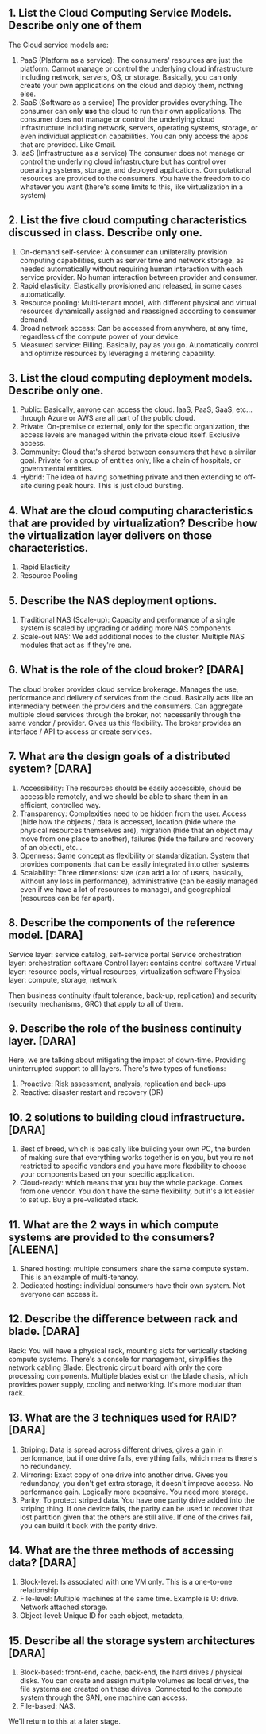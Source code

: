 ## 1. List the Cloud Computing Service Models. Describe only one of them

The Cloud service models are: 
1. PaaS (Platform as a service): The consumers' resources are just the platform. Cannot manage or control the underlying cloud infrastructure including network, servers, OS, or storage. Basically, you can only create your own applications on the cloud and deploy them, nothing else. 
2. SaaS (Software as a service) The provider provides everything. The consumer can only **use** the cloud to run their own applications. The consumer does not manage or control the underlying cloud infrastructure including network, servers, operating systems, storage, or even individual application capabilities. You can only access the apps that are provided. Like Gmail.
3. IaaS (Infrastructure as a service) The consumer does not manage or control the underlying cloud infrastructure but has control over operating systems, storage, and deployed applications. Computational resources are provided to the consumers. You have the freedom to do whatever you want (there's some limits to this, like virtualization in a system)

## 2. List the five cloud computing characteristics discussed in class. Describe only one.

1. On-demand self-service: A consumer can unilaterally provision computing capabilities, such as server time and network storage, as needed automatically without requiring human interaction with each service provider. No human interaction between provider and consumer. 
2. Rapid elasticity: Elastically provisioned and released, in some cases automatically. 
3. Resource pooling: Multi-tenant model, with different physical and virtual resources dynamically assigned and reassigned according to consumer demand. 
4. Broad network access: Can be accessed from anywhere, at any time, regardless of the compute power of your device. 
5. Measured service: Billing. Basically, pay as you go. Automatically control and optimize resources by leveraging a metering capability.

## 3. List the cloud computing deployment models. Describe only one.

1. Public: Basically, anyone can access the cloud. IaaS, PaaS, SaaS, etc... through Azure or AWS are all part of the public cloud. 
2. Private: On-premise or external, only for the specific organization, the access levels are managed within the private cloud itself. Exclusive access. 
3. Community: Cloud that's shared between consumers that have a similar goal. Private for a group of entities only, like a chain of hospitals, or governmental entities. 
4. Hybrid: The idea of having something private and then extending to off-site during peak hours. This is just cloud bursting. 


## 4. What are the cloud computing characteristics that are provided by virtualization? Describe how the virtualization layer delivers on those characteristics.

1. Rapid Elasticity
2. Resource Pooling

## 5. Describe the NAS deployment options.

1. Traditional NAS (Scale-up): Capacity and performance of a single system is scaled by upgrading or adding more NAS components
2. Scale-out NAS: We add additional nodes to the cluster. Multiple NAS modules that act as if they're one.

## 6. What is the role of the cloud broker? [DARA]

The cloud broker provides cloud service brokerage. Manages the use, performance and delivery of services from the cloud. Basically acts like an intermediary between the providers and the consumers. Can aggregate multiple cloud services through the broker, not necessarily through the same vendor / provider. Gives us this flexibility. The broker provides an interface / API to access or create services. 

## 7. What are the design goals of a distributed system? [DARA]

1. Accessibility: The resources should be easily accessible, should be accessible remotely, and we should be able to share them in an efficient, controlled way.
2. Transparency: Complexities need to be hidden from the user. Access (hide how the objects / data is accessed, location (hide where the physical resources themselves are), migration (hide that an object may move from one place to another), failures (hide the failure and recovery of an object), etc... 
3. Openness: Same concept as flexibility or standardization. System that provides components that can be easily integrated into other systems
4. Scalability: Three dimensions: size (can add a lot of users, basically, without any loss in performance), administrative (can be easily managed even if we have a lot of resources to manage), and geographical (resources can be far apart).

## 8. Describe the components of the reference model. [DARA]

Service layer: service catalog, self-service portal
Service orchestration layer: orchestration software
Control layer: contains control software
Virtual layer: resource pools, virtual resources, virtualization software
Physical layer: compute, storage, network

Then business continuity (fault tolerance, back-up, replication) and security (security mechanisms, GRC) that apply to all of them. 

## 9. Describe the role of the business continuity layer. [DARA]

Here, we are talking about mitigating the impact of down-time. Providing uninterrupted support to all layers. There's two types of functions: 

1. Proactive: Risk assessment, analysis, replication and back-ups
2. Reactive: disaster restart and recovery (DR)

## 10. 2 solutions to building cloud infrastructure. [DARA]

1. Best of breed, which is basically like building your own PC, the burden of making sure that everything works together is on you, but you're not restricted to specific vendors and you have more flexibility to choose your components based on your specific application.
2. Cloud-ready: which means that you buy the whole package. Comes from one vendor. You don't have the same flexibility, but it's a lot easier to set up. Buy a pre-validated stack. 

## 11. What are the 2 ways in which compute systems are provided to the consumers? [ALEENA]

1. Shared hosting: multiple consumers share the same compute system. This is an example of multi-tenancy. 
2. Dedicated hosting: individual consumers have their own system. Not everyone can access it.

## 12. Describe the difference between rack and blade. [DARA]

Rack: You will have a physical rack, mounting slots for vertically stacking compute systems. There's a console for management, simplifies the network cabling
Blade: Electronic circuit board with only the core processing components. Multiple blades exist on the blade chasis, which provides power supply, cooling and networking. It's more modular than rack. 

## 13. What are the 3 techniques used for RAID? [DARA]

1. Striping: Data is spread across different drives, gives a gain in performance, but if one drive fails, everything fails, which means there's no redundancy.
2. Mirroring: Exact copy of one drive into another drive. Gives you redundancy, you don't get extra storage, it doesn't improve access. No performance gain. Logically more expensive. You need more storage. 
3. Parity: To protect striped data. You have one parity drive added into the striping thing. If one device fails, the parity can be used to recover that lost partition given that the others are still alive. If one of the drives fail, you can build it back with the parity drive.

## 14. What are the three methods of accessing data? [DARA]

1. Block-level: Is associated with one VM only. This is a one-to-one relationship
2. File-level: Multiple machines at the same time. Example is U: drive. Network attached storage. 
3. Object-level: Unique ID for each object, metadata,

## 15. Describe all the storage system architectures [DARA]

1. Block-based: front-end, cache, back-end, the hard drives / physical disks. You can create and assign multiple volumes as local drives, the file systems are created on these drives. Connected to the compute system through the SAN, one machine can access.
2. File-based: NAS.

We'll return to this at a later stage. 
